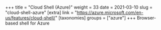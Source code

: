 +++
title = "Cloud Shell (Azure)"
weight = 33
date = 2021-03-10
slug = "cloud-shell-azure"
[extra]
link = "https://azure.microsoft.com/en-us/features/cloud-shell/"
[taxonomies]
groups = ["azure"]
+++
Browser-based shell for Azure

